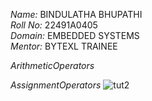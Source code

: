*Name:* BINDULATHA BHUPATHI<br>
*Roll No:* 22491A0405<br>
*Domain:* EMBEDDED SYSTEMS<br>
*Mentor:* BYTEXL TRAINEE<br>

*ArithmeticOperators*

*AssignmentOperators*
![tut2](https://github.com/user-attachments/assets/94a2c791-4a80-44c9-8a66-57199e5d8258)
